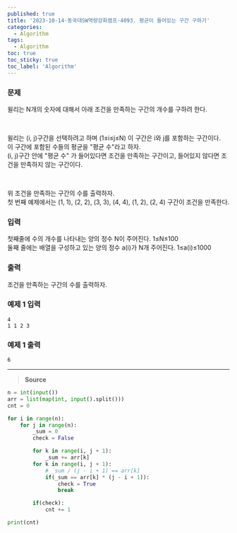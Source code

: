 ```yaml
---
published: true
title: '2023-10-14-동국대SW역량강화캠프-4093. 평균이 들어있는 구간 구하기'
categories:
  - Algorithm
tags:
  - Algorithm
toc: true
toc_sticky: true
toc_label: 'Algorithm'
---
```


### **문제**

윌리는 N개의 숫자에 대해서 아래 조건을 만족하는 구간의 개수를 구하려 한다.

<br />

윌리는 (i, j)구간을 선택하려고 하며 (1≤i≤j≤N) 이 구간은 i와 j를 포함하는 구간이다.  
이 구간에 포함된 수들의 평균을 "평균 수"라고 하자.  
(i, j)구간 안에 "평균 수" 가 들어있다면 조건을 만족하는 구간이고, 들어있지 않다면 조건을 만족하지 않는 구간이다.

<br />

위 조건을 만족하는 구간의 수를 출력하자.  
첫 번째 예제에서는 (1, 1), (2, 2), (3, 3), (4, 4), (1, 2), (2, 4) 구간이 조건을 만족한다.

### **입력**

첫째줄에 수의 개수를 나타내는 양의 정수 N이 주어진다. 1≤N≤100  
둘째 줄에는 배열을 구성하고 있는 양의 정수 a(i)가 N개 주어진다. 1≤a(i)≤1000

### **출력**

조건을 만족하는 구간의 수를 출력하자.

### **예제 1 입력**

```
4
1 1 2 3
```

### **예제 1 출력**

```
6
```

---

> **Source**

```python
n = int(input())
arr = list(map(int, input().split()))
cnt = 0

for i in range(n):
	for j in range(n):
		_sum = 0
		check = False

		for k in range(i, j + 1):
			_sum += arr[k]
		for k in range(i, j + 1):
			# _sum / (j - i + 1) == arr[k]
			if(_sum == arr[k] * (j - i + 1)):
				check = True
				break

		if(check):
			cnt += 1

print(cnt)
```
